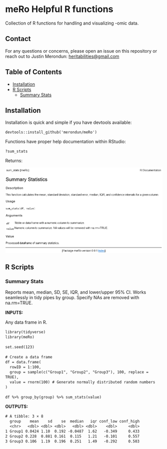 # meRo Helpful R functions

Collection of R functions for handling and visualizing -omic data. 

## Contact

For any questions or concerns, please open an issue on this repository or reach out to Justin Merondun: heritabilities@gmail.com
 
## Table of Contents

- [Installation](#installation)
- [R Scripts](#r-scripts)
  - [Summary Stats](#summary-stats)

## Installation

Installation is quick and simple if you have devtools available: 

```
devtools::install_github('merondun/meRo')
```

Functions have proper help documentation within RStudio: 

```
?sum_stats
```

Returns: 

![R Helper](man/figures/R_Help_Output.PNG)

## R Scripts

### Summary Stats 

Reports mean, median, SD, SE, IQR, and lower/upper 95% CI. Works seamlessly in tidy pipes by group. Specify NAs are removed with na.rm=TRUE. 

**INPUTS:**

Any data frame in R.

```
library(tidyverse)
library(meRo)

set.seed(123)

# Create a data frame
df = data.frame(
  rowID = 1:100,
  group = sample(c("Group1", "Group2", "Group3"), 100, replace = TRUE),
  value = rnorm(100) # Generate normally distributed random numbers
)

df %>% group_by(group) %>% sum_stats(value)
```

**OUTPUTS:**

```
# A tibble: 3 × 8
  group    mean    sd    se  median   iqr conf_low conf_high
  <chr>   <dbl> <dbl> <dbl>   <dbl> <dbl>    <dbl>     <dbl>
1 Group1 0.0424 1.10  0.192 -0.0487  1.62   -0.349     0.433
2 Group2 0.228  0.881 0.161  0.115   1.21   -0.101     0.557
3 Group3 0.106  1.19  0.196  0.251   1.49   -0.292     0.503
```
